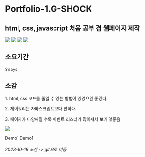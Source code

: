 <h1>Portfolio-1.G-SHOCK</h1>

<h2>html, css, javascript 처음 공부 겸 웹페이지 제작</h2>

<div>
  <img src="https://img.shields.io/badge/HTML5-E34F26?style=flat-square&logo=html5&logoColor=white"/>
  <img src="https://img.shields.io/badge/CSS3-1572B6?style=flat-square&logo=css3&logoColor=white"/>
  <img src="https://img.shields.io/badge/JavaScript-F7DF1E?style=flat-square&logo=javascript&logoColor=black"/>
  <img src="https://img.shields.io/badge/jQuery-0769AD?style=flat-square&logo=jQuery&logoColor=white"/>
</div>

<h2>소요기간</h2>
3days

<h2>소감</h2>
<p>1. html, css 코드를 줄일 수 있는 방법이 있었으면 좋겠다.</p>
<p>2. 제이쿼리는 자바스크립트보다 편하다.</p>
<p>3. 페이지가 다양해질 수록 이벤트 리스너가 많아져서 보기 않좋음</p>

<img src="http://aaeexx.dothome.co.kr/project/image/gshock/1.gif">

<a href="https://minjunkimsdaads.github.io/Portfolio-1.G-SHOCK/">Demo1</a>
<a href="https://minjunkimsdaads.github.io/Portfolio-1.G-SHOCK/sub1.html">Demo1</a>

<h6>2023-10-19 노션 -> git으로 이동</h6>
